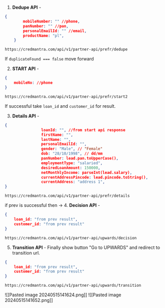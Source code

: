 1. **Dedupe API** -
```json
{
        mobileNumber: "" //phone,
        panNumber: "" //pan,
        personalEmailId: "" //email,
        productName: "pl",
    }
```
```
https://credmantra.com/api/v1/partner-api/prefr/dedupe
```
If ```duplicateFound === false``` move forward

2. **START API** -
```json
{
	mobileNo: //phone
}
```
```
https://credmantra.com/api/v1/partner-api/prefr/start2
```
If successful take ```loan_id``` and ```customer_id``` for result.
<div style="page-break-after: always;"></div>

3. **Details API** -
```json
{
                loanId: "", //from start api response
                firstName: "",
                lastName: "",
                personalEmailId: "",
                gender: "Male", // "Female"
                dob: "28/10/1998", // dd/mm
                panNumber: lead.pan.toUpperCase(),
                employmentType: "salaried",
                desiredLoanAmount: 150000,
                netMonthlyIncome: parseInt(lead.salary),
                currentAddressPincode: lead.pincode.toString(),
                currentAddress: "address 1",
}
```
```
https://credmantra.com/api/v1/partner-api/prefr/details
```
if prev is successful then ->
4. **Decision API** -
```json
{
	loan_id: "from prev result",
    customer_id: "from prev result"
}
```
```
https://credmantra.com/api/v1/partner-api/upwards/decision
```
5.  **Transition API** - 
Finally show button "Go to UPWARDS" and redirect to transition url.
```json
{
	loan_id: "from prev result",
    customer_id: "from prev result"
}
```
```
https://credmantra.com/api/v1/partner-api/upwards/transition
```


![[Pasted image 20240515141624.png]]
![[Pasted image 20240515141652.png]]